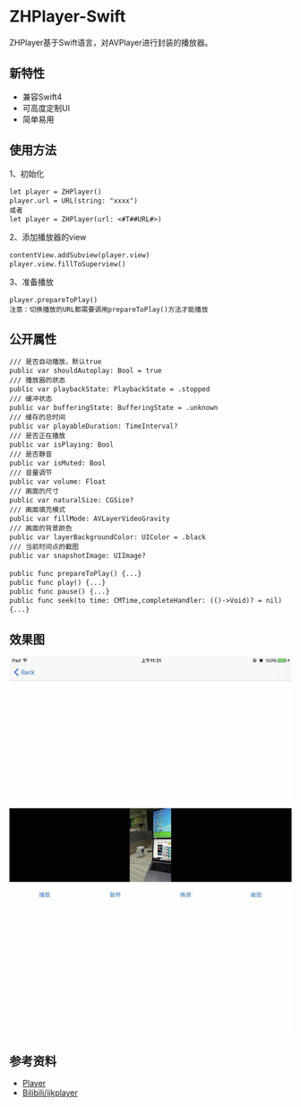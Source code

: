 # ZHPlayer-Swift
ZHPlayer基于Swift语言，对AVPlayer进行封装的播放器。

## 新特性

* 兼容Swift4
* 可高度定制UI
* 简单易用

## 使用方法

1、初始化

```
let player = ZHPlayer()
player.url = URL(string: "xxxx")
或者
let player = ZHPlayer(url: <#T##URL#>)
```

2、添加播放器的view

```
contentView.addSubview(player.view)
player.view.fillToSuperview()
```

3、准备播放

```
player.prepareToPlay()
注意：切换播放的URL都需要调用prepareToPlay()方法才能播放
```

## 公开属性

```
/// 是否自动播放，默认true
public var shouldAutoplay: Bool = true
/// 播放器的状态
public var playbackState: PlaybackState = .stopped
/// 缓冲状态
public var bufferingState: BufferingState = .unknown 
/// 缓存的总时间
public var playableDuration: TimeInterval? 
/// 是否正在播放
public var isPlaying: Bool 
/// 是否静音
public var isMuted: Bool 
/// 音量调节
public var volume: Float 
/// 画面的尺寸
public var naturalSize: CGSize? 
/// 画面填充模式
public var fillMode: AVLayerVideoGravity 
/// 画面的背景颜色
public var layerBackgroundColor: UIColor = .black 
/// 当前时间点的截图
public var snapshotImage: UIImage? 

public func prepareToPlay() {...}
public func play() {...}    
public func pause() {...}
public func seek(to time: CMTime,completeHandler: (()->Void)? = nil) {...}

```

## 效果图

![预览图](./WechatIMG8.jpeg)



## 参考资料

* [Player](https://github.com/piemonte/Player)
* [Bilibili/ijkplayer](https://github.com/Bilibili/ijkplayer)
